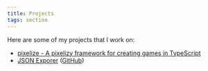 ```yaml
---
title: Projects
tags: section
---
```


Here are some of my projects that I work on:

- [pixelize - A pixelizy framework for creating games in TypeScript](https://github.com/nph278/pixelize)
- [JSON Exporer](https://nph-json-explorer.netlify.app) ([GitHub](https://github.com/nph278/json-explorer))
